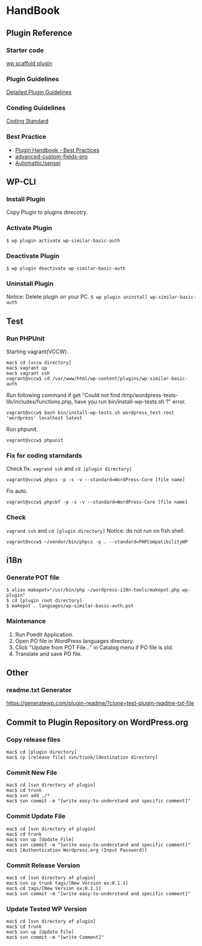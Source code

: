 # HandBook


## Plugin Reference
### Starter code
[wp scaffold plugin](https://developer.wordpress.org/cli/commands/scaffold/plugin/)

### Plugin Guidelines
[Detailed Plugin Guidelines](https://developer.wordpress.org/plugins/wordpress-org/detailed-plugin-guidelines/)

### Conding Guidelines
[Coding Standard](https://make.wordpress.org/core/handbook/best-practices/)

### Best Practice
- [Plugin Handbook - Best Practices](https://developer.wordpress.org/plugins/plugin-basics/best-practices/)
- [advanced-custom-fields-pro](https://github.com/wp-premium/advanced-custom-fields-pro)
- [Automattic/sensei](https://github.com/Automattic/sensei)


## WP-CLI
### Install Plugin
Copy Plugin to plugins direcotry.

### Activate Plugin
`$ wp plugin activate wp-similar-basic-auth`

### Deactivate Plugin
`$ wp plugin deactivate wp-similar-basic-auth`

### Uninstall Plugin
Notice: Delete plugin on your PC.
`$ wp plugin uninstall wp-similar-basic-auth`


## Test
### Run PHPUnit
Starting vagrant(VCCW).
```
mac$ cd [vccw directory]
mac$ vagrant up
mac$ vagrant ssh
vagrant@vccw$ cd /var/www/html/wp-content/plugins/wp-similar-basic-auth
```

Run following command if get "Could not find /tmp/wordpress-tests-lib/includes/functions.php, have you run bin/install-wp-tests.sh ?" error.
```
vagrant@vccw$ bash bin/install-wp-tests.sh wordpress_test root 'wordpress' localhost latest
```

Run phpunit.
```
vagrant@vccw$ phpunit
```

### Fix for coding starndards
Check fix.
`vagrand ssh` and `cd [plugin directory]`
```
vagrant@vccw$ phpcs -p -s -v --standard=WordPress-Core [file name]
```

Fix auto.
```
vagrant@vccw$ phpcbf -p -s -v --standard=WordPress-Core [file name]
```


### Check
`vagrand ssh` and `cd [plugin directory]`
Notice: do not run on fish shell.
```
vagrant@vccw$ ~/vendor/bin/phpcs -p . --standard=PHPCompatibilityWP
```


## i18n
### Generate POT file
```
$ alias makepot="/usr/bin/php ~/wordpress-i18n-tools/makepot.php wp-plugin"
$ cd [plugin root directory]
$ makepot . languages/wp-similar-basic-auth.pot
```

### Maintenance
1. Run Poedit Application.
2. Open PO file in WordPress languages directory.
3. Click "Update from POT File..." in Catalog menu if PO file is old.
4. Translate and save PO file.


## Other
### readme.txt Generator
https://generatewp.com/plugin-readme/?clone=test-plugin-readme-txt-file


## Commit to Plugin Repository on WordPress.org
### Copy release files
```
mac$ cd [plugin directory]
mac$ cp [release file] svn/trunk/[destination directory]
```

### Commit New File
```
mac$ cd [svn directory of plugin]
mac$ cd trunk
mac$ svn add ./*
mac$ svn commit -m "[write easy-to-understand and specific comment]"
```

### Commit Update File
```
mac$ cd [svn directory of plugin]
mac$ cd trunk
mac$ svn up [Update File]
mac$ svn commit -m "[write easy-to-understand and specific comment]"
mac$ [Authentication Wordpress.org (Input Password)]
```

### Commit Release Version
```
mac$ cd [svn directory of plugin]
mac$ svn cp trunk tags/[New Version ex:0.1.1]
mac$ cd tags/[New Version ex:0.1.1]
mac$ svn commit -m "[write easy-to-understand and specific comment]"
```

### Update Tested WP Version
```
mac$ cd [svn directory of plugin]
mac$ cd trunk
mac$ svn up [Update File]
mac$ svn commit -m "[write Comment]"
```
